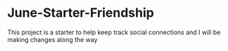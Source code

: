 # June-Starter-Friendship
This project is a starter to help keep track social connections and I will be making changes along the way 
